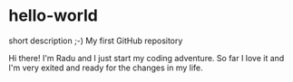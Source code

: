 # hello-world
short description ;-) My first GitHub repository


Hi there!
I'm Radu and I just start my coding adventure. 
So far I love it and I'm very exited and ready for the changes in my life.
